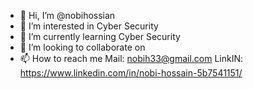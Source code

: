 - 👋 Hi, I’m @nobihossian
- 👀 I’m interested in  Cyber Security
- 🌱 I’m currently learning  Cyber Security
- 💞️ I’m looking to collaborate on 
- 📫 How to reach me Mail: nobih33@gmail.com LinkIN: https://www.linkedin.com/in/nobi-hossain-5b7541151/

<!---
nobihossian/nobihossian is a ✨ special ✨ repository because its `README.md` (this file) appears on your GitHub profile.
You can click the Preview link to take a look at your changes.
--->
